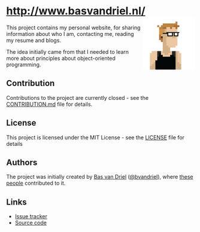 # http://www.basvandriel.nl/ <img src="assets/images/profile-pictures/bas-pixelated-white.png" height="140px" width="140px" align="right" />
This project contains my personal website, for sharing information about who I am, contacting me, reading my resume and blogs.

The idea initially came from that I needed to learn more about principles about object-oriented programming.



## Contribution
Contributions to the project are currently closed - see the [CONTRIBUTION.md](CONTRIBUTION.md) file for details.

## License

This project is licensed under the MIT License - see the [LICENSE](LICENSE.md) file for details

## Authors
The project was initially created by [Bas van Driel](https://github.com/basvandriel "Personal GitHub page") ([@bvandriel](https://twitter.com/bvandriel "Personal Twitter page")), where [these people](https://github.com/basvandriel/WWW/graphs/contributors) contributed to it.

## Links

* [Issue tracker](https://github.com/basvandriel/WWW/issues)
* [Source code](https://github.com/basvandriel/WWW)